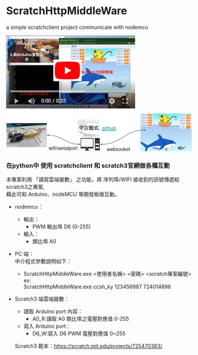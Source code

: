 # ScratchHttpMiddleWare
a simple scratchclient project communicate with nodemcu

[![image](./img/youtube.jpg)](https://youtu.be/ga8hU_jUzjw)
![image](./img/Title.jpg)
### 在python中 使用 scratchclient 和 scratch3官網做各種互動
本專案利用 「讀寫雲端變數」 之功能，將 序列埠/WIFI 接收到的訊號傳遞給 scratch3之專案,  
藉此可和 Arduino、nodeMCU 等開發板做互動。   
- nodemcu：  
  - 輸出：  
    - PWM 輸出埠 D6 (0-255)
  - 輸入：  
    - 類比埠 A0
- PC 端：  
  中介程式參數說明如下：
  - ScratchHttpMiddleWare.exe <使用者名稱> <密碼> <scratch專案編號> 
  ex:  
  ScratchHttpMiddleWare.exe ccsh_ky 123456987 724014896 
  
- Scratch3 端雲端變數：  
  - 讀取 Arduino port 內容：
    - A0_R:讀取 A0 類比埠之電壓對應值 0-255
  - 寫入 Arduino port :
    - D6_W:寫入 D6 PWM 電壓對應值 0~255
   
  Scratch3 範本：https://scratch.mit.edu/projects/725470383/ 
